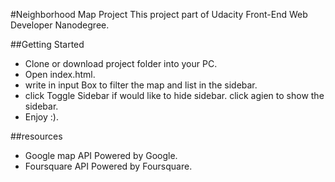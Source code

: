 #Neighborhood Map Project
This project part of Udacity Front-End Web Developer Nanodegree. 

##Getting Started
+ Clone or download project folder into your PC.
+ Open index.html.
+ write in input Box to filter the map and list in the sidebar.
+ click Toggle Sidebar if would like to hide sidebar. click agien to show the sidebar.
+ Enjoy :).

##resources
+ Google map API Powered by Google.
+ Foursquare API Powered by Foursquare.